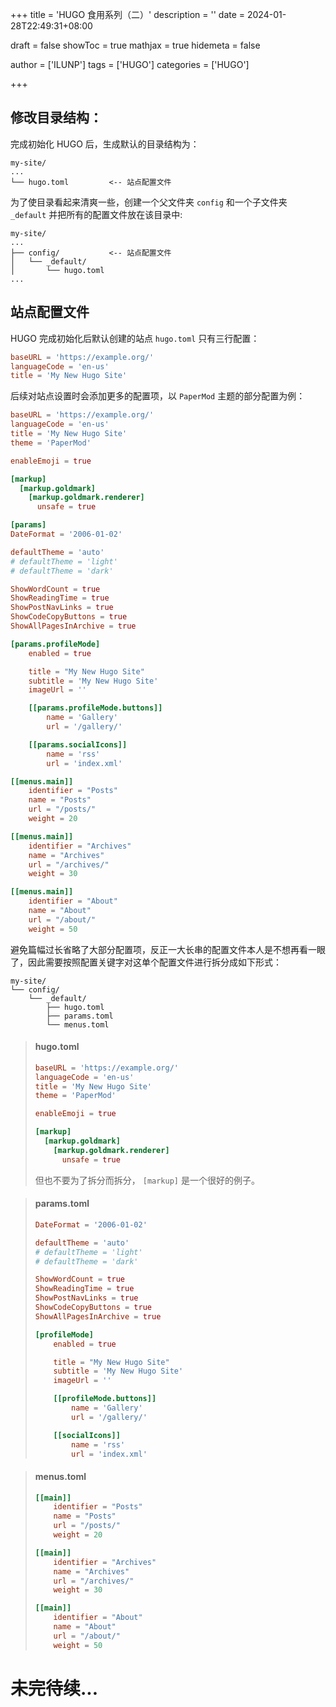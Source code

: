 +++
title = 'HUGO 食用系列（二）'
description = ''
date = 2024-01-28T22:49:31+08:00

draft = false
showToc = true
mathjax = true
hidemeta = false

author = ['ILUNP']
tags = ['HUGO']
categories = ['HUGO']
    
+++

## 修改目录结构：
完成初始化 HUGO 后，生成默认的目录结构为：

```
my-site/
...
└── hugo.toml         <-- 站点配置文件
```

为了使目录看起来清爽一些，创建一个父文件夹 ``` config ``` 和一个子文件夹 ``` _default ``` 并把所有的配置文件放在该目录中:

```
my-site/
...
├── config/           <-- 站点配置文件
│   └── _default/
│       └── hugo.toml
...
```

## 站点配置文件
 HUGO 完成初始化后默认创建的站点 ```hugo.toml``` 只有三行配置：
```toml
baseURL = 'https://example.org/'
languageCode = 'en-us'
title = 'My New Hugo Site'
```

后续对站点设置时会添加更多的配置项，以 ``` PaperMod ``` 主题的部分配置为例：
```toml
baseURL = 'https://example.org/'
languageCode = 'en-us'
title = 'My New Hugo Site'
theme = 'PaperMod'

enableEmoji = true

[markup]
  [markup.goldmark]
    [markup.goldmark.renderer]
      unsafe = true

[params]
DateFormat = '2006-01-02'

defaultTheme = 'auto'
# defaultTheme = 'light'
# defaultTheme = 'dark'

ShowWordCount = true
ShowReadingTime = true
ShowPostNavLinks = true
ShowCodeCopyButtons = true
ShowAllPagesInArchive = true

[params.profileMode]
    enabled = true

    title = "My New Hugo Site"
    subtitle = 'My New Hugo Site'
    imageUrl = ''

    [[params.profileMode.buttons]]
        name = 'Gallery'
        url = '/gallery/'

    [[params.socialIcons]]
        name = 'rss'
        url = 'index.xml'

[[menus.main]]
    identifier = "Posts"
    name = "Posts"
    url = "/posts/"
    weight = 20

[[menus.main]]
    identifier = "Archives"
    name = "Archives"
    url = "/archives/"
    weight = 30

[[menus.main]]
    identifier = "About"
    name = "About"
    url = "/about/"
    weight = 50
```

避免篇幅过长省略了大部分配置项，反正一大长串的配置文件本人是不想再看一眼了，因此需要按照配置关键字对这单个配置文件进行拆分成如下形式：

```
my-site/
└── config/
    └── _default/
        ├── hugo.toml
        ├── params.toml
        └── menus.toml

```

> #### hugo.toml
> ```toml
> baseURL = 'https://example.org/'
> languageCode = 'en-us'
> title = 'My New Hugo Site'
> theme = 'PaperMod'
> 
> enableEmoji = true
> 
> [markup]
>   [markup.goldmark]
>     [markup.goldmark.renderer]
>       unsafe = true
> ```
> 但也不要为了拆分而拆分， ``` [markup] ``` 是一个很好的例子。

> #### params.toml
> ```toml
> DateFormat = '2006-01-02'
> 
> defaultTheme = 'auto'
> # defaultTheme = 'light'
> # defaultTheme = 'dark'
> 
> ShowWordCount = true
> ShowReadingTime = true
> ShowPostNavLinks = true
> ShowCodeCopyButtons = true
> ShowAllPagesInArchive = true
> 
> [profileMode]
>     enabled = true
> 
>     title = "My New Hugo Site"
>     subtitle = 'My New Hugo Site'
>     imageUrl = ''
> 
>     [[profileMode.buttons]]
>         name = 'Gallery'
>         url = '/gallery/'
> 
>     [[socialIcons]]
>         name = 'rss'
>         url = 'index.xml'
> ```

> #### menus.toml
> ```toml
> [[main]]
>     identifier = "Posts"
>     name = "Posts"
>     url = "/posts/"
>     weight = 20
> 
> [[main]]
>     identifier = "Archives"
>     name = "Archives"
>     url = "/archives/"
>     weight = 30
> 
> [[main]]
>     identifier = "About"
>     name = "About"
>     url = "/about/"
>     weight = 50
> ```


# 未完待续...